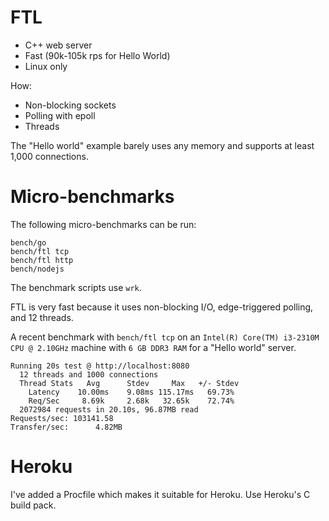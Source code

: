 # FTL

- C++ web server
- Fast (90k-105k rps for Hello World)
- Linux only

How:

- Non-blocking sockets
- Polling with epoll
- Threads



The "Hello world" example barely uses any memory and supports at least 1,000 connections.

# Micro-benchmarks

The following micro-benchmarks can be run:

```
bench/go
bench/ftl tcp
bench/ftl http
bench/nodejs
```

The benchmark scripts use `wrk`.

FTL is very fast because it uses non-blocking I/O, edge-triggered polling, and 12 threads.

A recent benchmark with `bench/ftl tcp` on an `Intel(R) Core(TM) i3-2310M CPU @ 2.10GHz` machine with `6 GB DDR3 RAM` for a "Hello world" server.

```
Running 20s test @ http://localhost:8080
  12 threads and 1000 connections
  Thread Stats   Avg      Stdev     Max   +/- Stdev
    Latency    10.00ms    9.08ms 115.17ms   69.73%
    Req/Sec     8.69k     2.68k   32.65k    72.74%
  2072984 requests in 20.10s, 96.87MB read
Requests/sec: 103141.58
Transfer/sec:      4.82MB
```

# Heroku

I've added a Procfile which makes it suitable for Heroku. Use Heroku's C build pack.